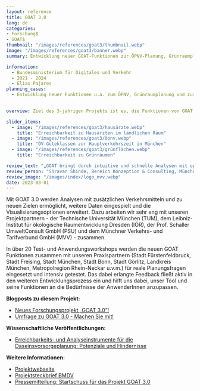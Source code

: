 ```yaml
---
layout: reference
title: GOAT 3.0 
lang: de
categories:
- Forschung$
- GOAT$
thumbnail: "/images/references/goat3/thumbnail.webp"
image: "/images/references/goat3/banner.webp"
summary: Entwicklung neuer GOAT-Funktionen zur ÖPNV-Planung, Grünraumplanung, Daseinsvorsorge, sowie zur 15-Minuten-Stadt.

information:
  - Bundesministerium für Digitales und Verkehr
  - 2021 - 2024
  - Elias Pajares
planning_cases:
  - Entwicklung neuer Funktionen u.a. zum ÖPNV, Grünraumplanung und zur 15-Min-Stadt
  

overview: Ziel des 3-jährigen Projekts ist es, die Funktionen von GOAT in einem ko-kreativen Entwicklungsprozess maßgebend zu erweitern. Hierzu werden neue Erreichbarkeits-Indikatoren entwickelt und diverse partizipative Veranstaltungen, wie Workshops und Stadtteilsafaris, durchgeführt. 

slider_items:
  - image: "/images/references/goat3/hausärzte.webp"
    title: "Erreichbarkeit zu Hausärzten im ländlichen Raum"
  - image: "/images/references/goat3/öpnv.webp"
    title: "ÖV-Güteklassen zur Hauptverkehrszeit in München"
  - image: "/images/references/goat3/grünflächen.webp"
    title: "Erreichbarkeit zu Grünräumen"

review_text: "„GOAT bringt durch intuitive und schnelle Analysen mit optisch ansprechenden und leicht verständlichen Ergebnissen einen großen Mehrwert zur Beantwortung komplexer Planungsprobleme im Mobilitätssektor.”"
review_person: "Shravan Shinde, Bereich Konzeption & Consulting, Münchner Verkehrs- und Tarifverbund GmbH"
review_image: "/images/index/logo_mvv.webp"
date: 2023-03-01
---
```


Mit GOAT 3.0 werden Analysen mit zusätzlichen Verkehrsmitteln und zu neuen Zielen ermöglicht, weitere Daten eingespielt und die Visualisierungsoptionen erweitert. Dazu arbeiten wir sehr eng mit unseren Projektpartnern - der Technische Universität München (TUM), dem Leibniz-Institut für ökologische Raumentwicklung Dresden (IÖR), der Prof. Schaller UmweltConsult GmbH (PSU) und dem Münchner Verkehrs- und Tarifverbund GmbH (MVV) - zusammen. 

In über 20 Test- und Anwendungsworkshops werden die neuen GOAT Funktionen zusammen mit unseren Praxispartnern (Stadt Fürstenfeldbruck, Stadt Freising, Stadt München, Stadt Bonn, Stadt Görlitz, Landkreis München, Metropolregion Rhein-Neckar u.v.m.) für reale Planungsfragen eingesetzt und intensiv getestet. Das dabei erlangte Feedback fließt aktiv in den weiteren Entwicklungsprozess ein und hilft uns dabei, unser Tool und seine Funktionen an die Bedürfnisse der AnwenderInnen anzupassen.


**Blogposts zu diesem Projekt:**
- [Neues Forschungsprojekt „GOAT 3.0”!](../../posts/2021-12-28-goat3_0/ "Neues Forschungsprojekt „GOAT 3.0”!")
- [Umfrage zu GOAT 3.0 - Machen Sie mit!](../../posts/2022-03-26-survey-goat3-0/ "Umfrage zu GOAT 3.0 - Machen Sie mit!")


**Wissenschaftliche Veröffentlichungen:**
- [Erreichbarkeits- und Analyseinstrumente für die Daseinsvorsorgeplanung: Potenziale und Hindernisse](https://doi.org/10.26084/14dfns-p032 "Erreichbarkeits- und Analyseinstrumente für die Daseinsvorsorgeplanung: Potenziale und Hindernisse")


**Weitere Informationen:**
- [Projektwebseite](https://www.open-accessibility.org/ "Projektwebseite GOAT3.0")
- [Projektsteckbrief BMDV](https://bmdv.bund.de/SharedDocs/DE/Artikel/DG/mfund-projekte/goat-3-0.html "Projektsteckbrief BMDV")
- [Pressemitteilung: Startschuss für das Projekt GOAT 3.0](../../download/press/2021-11-03_Pressemitteilung_Start_Goat3.0.pdf "Pressemitteilung: Startschuss für das Projekt GOAT 3.0")
